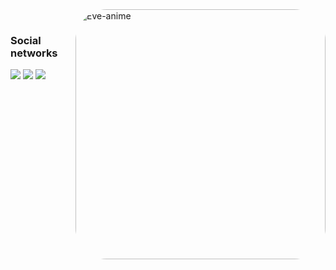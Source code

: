 <div>
  <img align="right" alt="Eve-anime" height="400" style="border-radius:50px;" src="https://external-content.duckduckgo.com/iu/?u=https%3A%2F%2Fpa1.narvii.com%2F6523%2F542ab950a55e11aa9132f6c74be43d0aad8b8b95_hq.gif&f=1&nofb=1">
<!--<img align="right" alt="Eve-anime" height="400" style="border-radius:50px;" src="https://external-content.duckduckgo.com/iu/?u=https%3A%2F%2F78.media.tumblr.com%2F54a15216a9d68a77347dc3c2e414e678%2Ftumblr_muul8sAMIe1sladr5o1_500.gif&f=1&nofb=1">-->
</div><br>

<div> 
  <h3> Social networks</h3>
  <a href="Pegar link do linkedin" target="_blank"><img src="https://img.shields.io/badge/-LinkedIn-%230077B5?style=for-the-badge&logo=linkedin&logoColor=white" target="_blank"></a>
  <a href = "mailto:lucas.mateus.dbarros@gmail.com"><img src="https://img.shields.io/static/v1?style=for-the-badge&message=Gmail&color=EA4335&logo=Gmail&logoColor=FFFFFF&label=" target="_blank"></a>
  <a href="https://instagram.com/lucas_mb16" target="_blank"><img src="https://img.shields.io/badge/-Instagram-%23E4405F?style=for-the-badge&logo=instagram&logoColor=white" target="_blank"></a>
</div>
